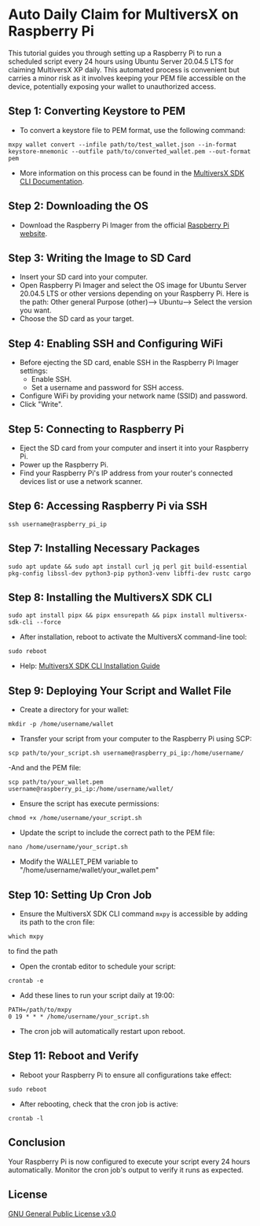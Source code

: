 # Auto Daily Claim for MultiversX on Raspberry Pi

This tutorial guides you through setting up a Raspberry Pi to run a scheduled script every 24 hours using Ubuntu Server 20.04.5 LTS for claiming MultiversX XP daily. This automated process is convenient but carries a minor risk as it involves keeping your PEM file accessible on the device, potentially exposing your wallet to unauthorized access.

## Step 1: Converting Keystore to PEM
- To convert a keystore file to PEM format, use the following command:
```
mxpy wallet convert --infile path/to/test_wallet.json --in-format keystore-mnemonic --outfile path/to/converted_wallet.pem --out-format pem
```
  - More information on this process can be found in the [MultiversX SDK CLI Documentation](https://docs.multiversx.com/sdk-and-tools/sdk-py/mxpy-cli/).

## Step 2: Downloading the OS
- Download the Raspberry Pi Imager from the official [Raspberry Pi website](https://www.raspberrypi.com/software/).

## Step 3: Writing the Image to SD Card
- Insert your SD card into your computer.
- Open Raspberry Pi Imager and select the OS image for Ubuntu Server 20.04.5 LTS or other versions depending on your Raspberry Pi. Here is the path:
Other general Purpose (other)--> Ubuntu--> Select the version you want.
- Choose the SD card as your target.

## Step 4: Enabling SSH and Configuring WiFi
- Before ejecting the SD card, enable SSH in the Raspberry Pi Imager settings:
  - Enable SSH.
  - Set a username and password for SSH access.
- Configure WiFi by providing your network name (SSID) and password.
- Click "Write".

## Step 5: Connecting to Raspberry Pi
- Eject the SD card from your computer and insert it into your Raspberry Pi.
- Power up the Raspberry Pi.
- Find your Raspberry Pi's IP address from your router's connected devices list or use a network scanner.

## Step 6: Accessing Raspberry Pi via SSH
```
ssh username@raspberry_pi_ip
```

## Step 7: Installing Necessary Packages
```
sudo apt update && sudo apt install curl jq perl git build-essential pkg-config libssl-dev python3-pip python3-venv libffi-dev rustc cargo
```

## Step 8: Installing the MultiversX SDK CLI
```
sudo apt install pipx && pipx ensurepath && pipx install multiversx-sdk-cli --force
```
- After installation, reboot to activate the MultiversX command-line tool:
```
sudo reboot
```
  - Help: [MultiversX SDK CLI Installation Guide](https://docs.multiversx.com/sdk-and-tools/sdk-py/installing-mxpy/)

## Step 9: Deploying Your Script and Wallet File
- Create a directory for your wallet:
```
mkdir -p /home/username/wallet
```
- Transfer your script from your computer to the Raspberry Pi using SCP:
```
scp path/to/your_script.sh username@raspberry_pi_ip:/home/username/
```
-And and the PEM file:
```
scp path/to/your_wallet.pem username@raspberry_pi_ip:/home/username/wallet/
```
- Ensure the script has execute permissions:
```
chmod +x /home/username/your_script.sh
```
- Update the script to include the correct path to the PEM file:
```
nano /home/username/your_script.sh
```
  - Modify the WALLET_PEM variable to "/home/username/wallet/your_wallet.pem"

## Step 10: Setting Up Cron Job
- Ensure the MultiversX SDK CLI command `mxpy` is accessible by adding its path to the cron file:
```
which mxpy
```
to find the path
  - Open the crontab editor to schedule your script:
```
crontab -e
```
  - Add these lines to run your script daily at 19:00:
```
PATH=/path/to/mxpy
0 19 * * * /home/username/your_script.sh
```
- The cron job will automatically restart upon reboot.

## Step 11: Reboot and Verify
- Reboot your Raspberry Pi to ensure all configurations take effect:
```
sudo reboot
```
- After rebooting, check that the cron job is active:
```
crontab -l
```

## Conclusion
Your Raspberry Pi is now configured to execute your script every 24 hours automatically. Monitor the cron job's output to verify it runs as expected.

## License

[GNU General Public License v3.0]([https://choosealicense.com/licenses/mit/](https://github.com/PaulWCZ/Auto-Daily-Claim-on-MultiversX/blob/main/LICENSE))

